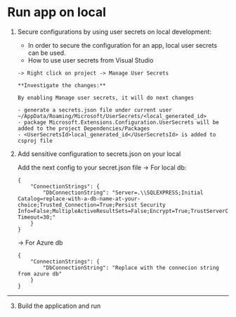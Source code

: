 # Run app on local

1. Secure configurations by using user secrets on local development:
	- In order to secure the configuration for an app, local user secrets can be used.
	- How to use user secrets from Visual Studio
	```	
	-> Right click on project -> Manage User Secrets
	
	**Investigate the changes:**
	
	By enabling Manage user secrets, it will do next changes
	
	- generate a secrets.json file under current user ~/AppData/Roaming/Microsoft/UserSecrets/<local_generated_id>
	- package Microsoft.Extensions.Configuration.UserSecrets will be added to the project Dependencies/Packages
	- <UserSecretsId>local_generated_id</UserSecretsId> is added to csproj file
	```
2. Add sensitive configuration to secrets.json on your local
			
	Add the next config to your secret.json file
->  For local db:
	```	
	{
		"ConnectionStrings": {
			"DbConnectionString": "Server=.\\SQLEXPRESS;Initial Catalog=replace-with-a-db-name-at-your-choice;Trusted_Connection=True;Persist Security Info=False;MultipleActiveResultSets=False;Encrypt=True;TrustServerCertificate=True;Connection Timeout=30;"
		}
	}
	```
	-> For Azure db

	```	
	{
		"ConnectionStrings": {
			"DbConnectionString": "Replace with the connecion string from azure db"
		}
	}
	```
-------------------------------------------------------------------

3. Build the application and run

		